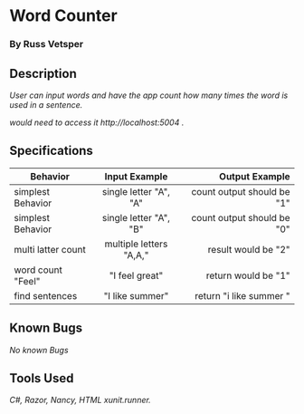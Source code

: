 # Word Counter

### By Russ Vetsper

## Description

_User can input words and have the app count how many times the word is used in a sentence._


_would need to access it http://localhost:5004 ._

## Specifications
| Behavior | Input Example | Output Example |
| ------------- |:-------------:| -----:|
| simplest Behavior| single letter "A", "A"| count output should be "1" |
| simplest Behavior| single letter "A", "B"| count output should be "0" |
| multi latter count| multiple letters "A,A," | result would be "2"|
| word count  "Feel" |  "I feel great"  | return would be "1"
|find sentences|"I like summer"|return "i like summer " 

## Known Bugs

_No known Bugs_

## Tools Used

_C#, Razor, Nancy, HTML xunit.runner._
